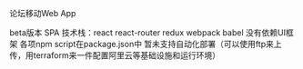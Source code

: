 论坛移动Web App

beta版本
SPA
技术栈：react react-router redux webpack babel
没有依赖UI框架
各项npm script在package.json中
暂未支持自动化部署（可以使用ftp来上传，用terraform来一件配置阿里云等基础设施和运行环境）

